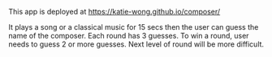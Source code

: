 This app is deployed at https://katie-wong.github.io/composer/

It plays a song or a classical music for 15 secs then the user can guess the name of the composer. Each round has 3 guesses. To win a round, user needs to guess 2 or more guesses. Next level of round will be more difficult.
